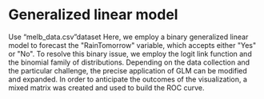 # Generalized linear model
Use “melb_data.csv”dataset 
Here, we employ a binary generalized linear model to forecast the "RainTomorrow" variable, which accepts either "Yes" or "No". To resolve this binary issue, we employ the logit link function and the binomial family of distributions. Depending on the data collection and the particular challenge, the precise application of GLM can be modified and expanded. In order to anticipate the outcomes of the visualization, a mixed matrix was created and used to build the ROC curve.
